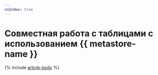 ```yaml
---
noIndex: true
---
```


# Совместная работа с таблицами с использованием {{ metastore-name }}

{% include [article-body](../../_tutorials/dataproc-to-dataproc.md) %}
